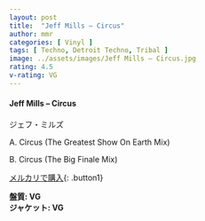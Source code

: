 ```yaml
---
layout: post
title:  "Jeff Mills – Circus"
author: mmr
categories: [ Vinyl ]
tags: [ Techno, Detroit Techno, Tribal ]
image: ../assets/images/Jeff Mills – Circus.jpg
rating: 4.5
v-rating: VG
---
```


#### Jeff Mills – Circus

ジェフ・ミルズ

A. Circus (The Greatest Show On Earth Mix)

B. Circus (The Big Finale Mix)


[メルカリで購入](https://jp.mercari.com/item/m96224343998){: .button1}

<div class="mt-4 mb-4 d-flex align-items-center">
<strong class="mr-1">盤質: VG</strong>
</div>
<div class="mt-4 mb-4 d-flex align-items-center">
<strong class="mr-1">ジャケット: VG</strong>
</div>
